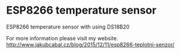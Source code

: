 # ESP8266 temperature sensor
ESP8266 temperature sensor with using DS18B20

For more information please visit my website.
http://www.jakubcabal.cz/blog/2015/12/11/esp8266-teplotni-senzor/